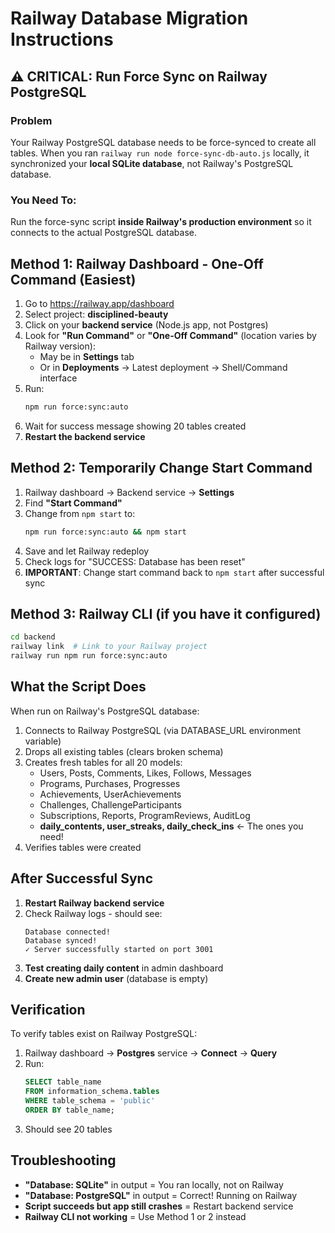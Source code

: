 # Railway Database Migration Instructions

## ⚠️ CRITICAL: Run Force Sync on Railway PostgreSQL

### Problem
Your Railway PostgreSQL database needs to be force-synced to create all tables. When you ran `railway run node force-sync-db-auto.js` locally, it synchronized your **local SQLite database**, not Railway's PostgreSQL database.

### You Need To:
Run the force-sync script **inside Railway's production environment** so it connects to the actual PostgreSQL database.

## Method 1: Railway Dashboard - One-Off Command (Easiest)

1. Go to https://railway.app/dashboard
2. Select project: **disciplined-beauty**
3. Click on your **backend service** (Node.js app, not Postgres)
4. Look for **"Run Command"** or **"One-Off Command"** (location varies by Railway version):
   - May be in **Settings** tab
   - Or in **Deployments** → Latest deployment → Shell/Command interface
5. Run:
   ```bash
   npm run force:sync:auto
   ```
6. Wait for success message showing 20 tables created
7. **Restart the backend service**

## Method 2: Temporarily Change Start Command

1. Railway dashboard → Backend service → **Settings**
2. Find **"Start Command"**
3. Change from `npm start` to:
   ```bash
   npm run force:sync:auto && npm start
   ```
4. Save and let Railway redeploy
5. Check logs for "SUCCESS: Database has been reset"
6. **IMPORTANT**: Change start command back to `npm start` after successful sync

## Method 3: Railway CLI (if you have it configured)

```bash
cd backend
railway link  # Link to your Railway project
railway run npm run force:sync:auto
```

## What the Script Does

When run on Railway's PostgreSQL database:
1. Connects to Railway PostgreSQL (via DATABASE_URL environment variable)
2. Drops all existing tables (clears broken schema)
3. Creates fresh tables for all 20 models:
   - Users, Posts, Comments, Likes, Follows, Messages
   - Programs, Purchases, Progresses
   - Achievements, UserAchievements
   - Challenges, ChallengeParticipants
   - Subscriptions, Reports, ProgramReviews, AuditLog
   - **daily_contents, user_streaks, daily_check_ins** ← The ones you need!
4. Verifies tables were created

## After Successful Sync

1. **Restart Railway backend service**
2. Check Railway logs - should see:
   ```
   Database connected!
   Database synced!
   ✓ Server successfully started on port 3001
   ```
3. **Test creating daily content** in admin dashboard
4. **Create new admin user** (database is empty)

## Verification

To verify tables exist on Railway PostgreSQL:

1. Railway dashboard → **Postgres** service → **Connect** → **Query**
2. Run:
   ```sql
   SELECT table_name
   FROM information_schema.tables
   WHERE table_schema = 'public'
   ORDER BY table_name;
   ```
3. Should see 20 tables

## Troubleshooting

- **"Database: SQLite"** in output = You ran locally, not on Railway
- **"Database: PostgreSQL"** in output = Correct! Running on Railway
- **Script succeeds but app still crashes** = Restart backend service
- **Railway CLI not working** = Use Method 1 or 2 instead
